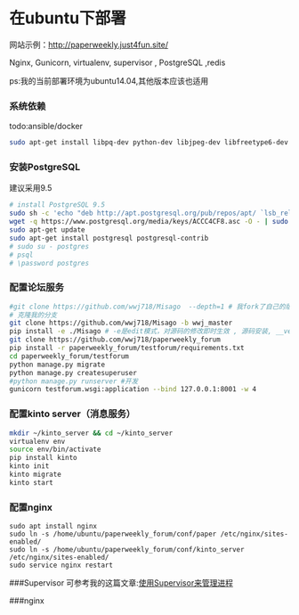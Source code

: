 # 在ubuntu下部署
网站示例：http://paperweekly.just4fun.site/

Nginx, Gunicorn, virtualenv, supervisor , PostgreSQL ,redis


ps:我的当前部署环境为ubuntu14.04,其他版本应该也适用

### 系统依赖
todo:ansible/docker

```bash
sudo apt-get install libpq-dev python-dev libjpeg-dev libfreetype6-dev
```

### 安装PostgreSQL
建议采用9.5

```bash
# install PostgreSQL 9.5
sudo sh -c 'echo "deb http://apt.postgresql.org/pub/repos/apt/ `lsb_release -cs`-pgdg main" >> /etc/apt/sources.list.d/pgdg.list'
wget -q https://www.postgresql.org/media/keys/ACCC4CF8.asc -O - | sudo apt-key add -
sudo apt-get update 
sudo apt-get install postgresql postgresql-contrib
# sudo su - postgres
# psql
# \password postgres
```

### 配置论坛服务
```bash
#git clone https://github.com/wwj718/Misago  --depth=1 # 我fork了自己的版本(2016.09.18)，之后的定制基于这个版本,--depth=1表示只克隆最新的版本
# 克隆我的分支
git clone https://github.com/wwj718/Misago -b wwj_master
pip install -e ./Misago # -e是edit模式，对源码的修改即时生效 , 源码安装, __version__ = '0.6a1.dev1',
git clone https://github.com/wwj718/paperweekly_forum
pip install -r paperweekly_forum/testforum/requirements.txt
cd paperweekly_forum/testforum
python manage.py migrate
python manage.py createsuperuser
#python manage.py runserver #开发
gunicorn testforum.wsgi:application --bind 127.0.0.1:8001 -w 4
```


### 配置kinto server（消息服务）
```bash
mkdir ~/kinto_server && cd ~/kinto_server
virtualenv env
source env/bin/activate
pip install kinto
kinto init
kinto migrate
kinto start
```

### 配置nginx
```
sudo apt install nginx
sudo ln -s /home/ubuntu/paperweekly_forum/conf/paper /etc/nginx/sites-enabled/
sudo ln -s /home/ubuntu/paperweekly_forum/conf/kinto_server /etc/nginx/sites-enabled/
sudo service nginx restart
```

###Supervisor
可参考我的这篇文章:[使用Supervisor来管理进程](http://blog.just4fun.site/process-control-system-supervisor.html)

###nginx

